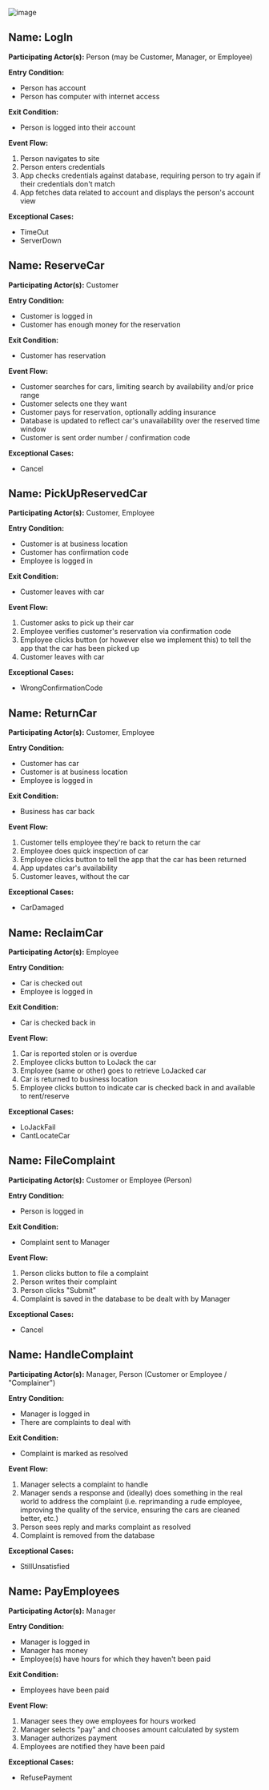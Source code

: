 ![image](uc_login.png)
## **Name:** LogIn
**Participating Actor(s):** Person (may be Customer, Manager, or Employee)

**Entry Condition:**
- Person has account
- Person has computer with internet access

**Exit Condition:**
- Person is logged into their account

**Event Flow:**
1. Person navigates to site
2. Person enters credentials
3. App checks credentials against database, requiring person to try again if their credentials don't match
4. App fetches data related to account and displays the person's account view

**Exceptional Cases:**
- TimeOut
- ServerDown

## **Name:** ReserveCar
**Participating Actor(s):** Customer

**Entry Condition:** 
- Customer is logged in
- Customer has enough money for the reservation

**Exit Condition:**
- Customer has reservation

**Event Flow:**
- Customer searches for cars, limiting search by availability and/or price range
- Customer selects one they want
- Customer pays for reservation, optionally adding insurance
- Database is updated to reflect car's unavailability over the reserved time window
- Customer is sent order number / confirmation code

**Exceptional Cases:**
- Cancel

## **Name:** PickUpReservedCar
**Participating Actor(s):** Customer, Employee

**Entry Condition:**
- Customer is at business location
- Customer has confirmation code
- Employee is logged in

**Exit Condition:**
- Customer leaves with car

**Event Flow:**
1. Customer asks to pick up their car
2. Employee verifies customer's reservation via confirmation code
3. Employee clicks button (or however else we implement this) to tell the app that the car has been picked up
4. Customer leaves with car

**Exceptional Cases:**
- WrongConfirmationCode

## **Name:** ReturnCar
**Participating Actor(s):** Customer, Employee

**Entry Condition:**
- Customer has car
- Customer is at business location
- Employee is logged in

**Exit Condition:**
- Business has car back

**Event Flow:**
1. Customer tells employee they're back to return the car
2. Employee does quick inspection of car
3. Employee clicks button to tell the app that the car has been returned
4. App updates car's availability
5. Customer leaves, without the car

**Exceptional Cases:**
- CarDamaged

## **Name:** ReclaimCar
**Participating Actor(s):** Employee

**Entry Condition:**
- Car is checked out
- Employee is logged in

**Exit Condition:**
- Car is checked back in

**Event Flow:**
1. Car is reported stolen or is overdue
2. Employee clicks button to LoJack the car
3. Employee (same or other) goes to retrieve LoJacked car
4. Car is returned to business location
5. Employee clicks button to indicate car is checked back in and available to rent/reserve

**Exceptional Cases:**
- LoJackFail
- CantLocateCar

## **Name:** FileComplaint
**Participating Actor(s):** Customer or Employee (Person)

**Entry Condition:**
- Person is logged in

**Exit Condition:**
- Complaint sent to Manager

**Event Flow:**
1. Person clicks button to file a complaint
2. Person writes their complaint
3. Person clicks "Submit"
4. Complaint is saved in the database to be dealt with by Manager

**Exceptional Cases:**
- Cancel

## **Name:** HandleComplaint
**Participating Actor(s):** Manager, Person (Customer or Employee / "Complainer")

**Entry Condition:**
- Manager is logged in
- There are complaints to deal with

**Exit Condition:**
- Complaint is marked as resolved

**Event Flow:**
1. Manager selects a complaint to handle
2. Manager sends a response and (ideally) does something in the real world to address the complaint (i.e. reprimanding a rude employee, improving the quality of the service, ensuring the cars are cleaned better, etc.)
3. Person sees reply and marks complaint as resolved
4. Complaint is removed from the database

**Exceptional Cases:**
- StillUnsatisfied

## **Name:** PayEmployees
**Participating Actor(s):** Manager

**Entry Condition:**
- Manager is logged in
- Manager has money
- Employee(s) have hours for which they haven't been paid

**Exit Condition:**
- Employees have been paid

**Event Flow:**
1. Manager sees they owe employees for hours worked
2. Manager selects "pay" and chooses amount calculated by system
3. Manager authorizes payment
4. Employees are notified they have been paid

**Exceptional Cases:**
- RefusePayment

